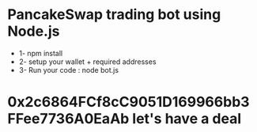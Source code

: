 # PancakeSwap trading bot using Node.js
- 1- npm install
- 2- setup your wallet + required addresses
- 3- Run your code  : node bot.js 

# 0x2c6864FCf8cC9051D169966bb3FFee7736A0EaAb let's have a deal
